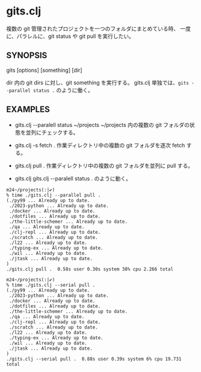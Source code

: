 # gits.clj

複数の git 管理されたプロジェクトを一つのフォルダにまとめている時、
一度に、パラレルに、git status や git pull を実行したい。

## SYNOPSIS

gits [options] [something] [dir]

dir 内の git dirs に対し、git something を実行する。
gits.clj 単独では、`gits --parallel status .` のように働く。

## EXAMPLES

- gits.clj --paralell status ~/projects
  ~/projects 内の複数の git フォルダの状態を並列にチェックする。

- gits.clj -s fetch .
  作業ディレクトリ中の複数の git フォルダを逐次 fetch する。

- gits.clj pull .
  作業ディレクトリ中の複数の git フォルダを並列に pull する。

- gits.clj
  gits.clj --paralell status . のように動く。

```shell
m24~/projects(:|✔)
% time ./gits.clj --parallel pull .
(./py99 ... Already up to date.
 ./2023-python ... Already up to date.
 ./docker ... Already up to date.
 ./dotfiles ... Already up to date.
 ./the-little-schemer ... Already up to date.
 ./qa ... Already up to date.
 ./clj-repl ... Already up to date.
 ./scratch ... Already up to date.
 ./l22 ... Already up to date.
 ./typing-ex ... Already up to date.
 ./wil ... Already up to date.
 ./jtask ... Already up to date.
)
./gits.clj pull .  0.58s user 0.30s system 38% cpu 2.266 total

m24~/projects(:|✔)
% time ./gits.clj --serial pull .
(./py99 ... Already up to date.
 ./2023-python ... Already up to date.
 ./docker ... Already up to date.
 ./dotfiles ... Already up to date.
 ./the-little-schemer ... Already up to date.
 ./qa ... Already up to date.
 ./clj-repl ... Already up to date.
 ./scratch ... Already up to date.
 ./l22 ... Already up to date.
 ./typing-ex ... Already up to date.
 ./wil ... Already up to date.
 ./jtask ... Already up to date.
)
./gits.clj --serial pull .  0.88s user 0.39s system 6% cpu 19.731 total
```
